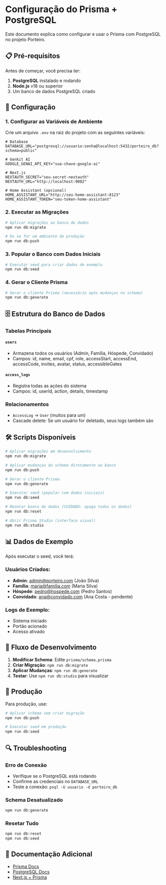 # Configuração do Prisma + PostgreSQL

Este documento explica como configurar e usar o Prisma com PostgreSQL no projeto Porteiro.

## 📋 Pré-requisitos

Antes de começar, você precisa ter:

1. **PostgreSQL** instalado e rodando
2. **Node.js** v18 ou superior
3. Um banco de dados PostgreSQL criado

## 🔧 Configuração

### 1. Configurar as Variáveis de Ambiente

Crie um arquivo `.env` na raiz do projeto com as seguintes variáveis:

```env
# Database
DATABASE_URL="postgresql://usuario:senha@localhost:5432/porteiro_db?schema=public"

# Genkit AI
GOOGLE_GENAI_API_KEY="sua-chave-google-ai"

# Next.js
NEXTAUTH_SECRET="seu-secret-nextauth"
NEXTAUTH_URL="http://localhost:9002"

# Home Assistant (opcional)
HOME_ASSISTANT_URL="http://seu-home-assistant:8123"
HOME_ASSISTANT_TOKEN="seu-token-home-assistant"
```

### 2. Executar as Migrações

```bash
# Aplicar migrações ao banco de dados
npm run db:migrate

# Ou se for um ambiente de produção
npm run db:push
```

### 3. Popular o Banco com Dados Iniciais

```bash
# Executar seed para criar dados de exemplo
npm run db:seed
```

### 4. Gerar o Cliente Prisma

```bash
# Gerar o cliente Prisma (necessário após mudanças no schema)
npm run db:generate
```

## 🗄️ Estrutura do Banco de Dados

### Tabelas Principais

#### `users`
- Armazena todos os usuários (Admin, Família, Hóspede, Convidado)
- Campos: id, name, email, cpf, role, accessStart, accessEnd, accessCode, invites, avatar, status, accessibleGates

#### `access_logs`
- Registra todas as ações do sistema
- Campos: id, userId, action, details, timestamp

### Relacionamentos

- `AccessLog` → `User` (muitos para um)
- Cascade delete: Se um usuário for deletado, seus logs também são

## 🛠️ Scripts Disponíveis

```bash
# Aplicar migrações em desenvolvimento
npm run db:migrate

# Aplicar mudanças do schema diretamente ao banco
npm run db:push

# Gerar o cliente Prisma
npm run db:generate

# Executar seed (popular com dados iniciais)
npm run db:seed

# Resetar banco de dados (CUIDADO: apaga todos os dados)
npm run db:reset

# Abrir Prisma Studio (interface visual)
npm run db:studio
```

## 📊 Dados de Exemplo

Após executar o seed, você terá:

### Usuários Criados:
- **Admin**: admin@porteiro.com (João Silva)
- **Família**: maria@familia.com (Maria Silva)
- **Hóspede**: pedro@hospede.com (Pedro Santos)
- **Convidado**: ana@convidado.com (Ana Costa - pendente)

### Logs de Exemplo:
- Sistema iniciado
- Portão acionado
- Acesso ativado

## 🔄 Fluxo de Desenvolvimento

1. **Modificar Schema**: Edite `prisma/schema.prisma`
2. **Criar Migração**: `npm run db:migrate`
3. **Aplicar Mudanças**: `npm run db:generate`
4. **Testar**: Use `npm run db:studio` para visualizar

## 🚀 Produção

Para produção, use:

```bash
# Aplicar schema sem criar migração
npm run db:push

# Executar seed em produção
npm run db:seed
```

## 🔍 Troubleshooting

### Erro de Conexão
- Verifique se o PostgreSQL está rodando
- Confirme as credenciais no `DATABASE_URL`
- Teste a conexão: `psql -U usuario -d porteiro_db`

### Schema Desatualizado
```bash
npm run db:generate
```

### Resetar Tudo
```bash
npm run db:reset
npm run db:seed
```

## 📖 Documentação Adicional

- [Prisma Docs](https://www.prisma.io/docs)
- [PostgreSQL Docs](https://www.postgresql.org/docs/)
- [Next.js + Prisma](https://nextjs.org/docs/app/building-your-application/data-fetching/server-actions-and-mutations) 